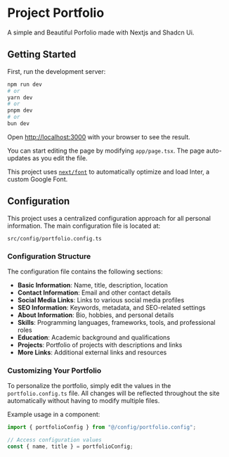 # Project Portfolio

A simple and Beautiful Porfolio made with Nextjs and Shadcn Ui.

## Getting Started

First, run the development server:

```bash
npm run dev
# or
yarn dev
# or
pnpm dev
# or
bun dev
```

Open [http://localhost:3000](http://localhost:3000) with your browser to see the result.

You can start editing the page by modifying `app/page.tsx`. The page auto-updates as you edit the file.

This project uses [`next/font`](https://nextjs.org/docs/basic-features/font-optimization) to automatically optimize and load Inter, a custom Google Font.

## Configuration

This project uses a centralized configuration approach for all personal information. The main configuration file is located at:

```
src/config/portfolio.config.ts
```

### Configuration Structure

The configuration file contains the following sections:

- **Basic Information**: Name, title, description, location
- **Contact Information**: Email and other contact details
- **Social Media Links**: Links to various social media profiles
- **SEO Information**: Keywords, metadata, and SEO-related settings
- **About Information**: Bio, hobbies, and personal details
- **Skills**: Programming languages, frameworks, tools, and professional roles
- **Education**: Academic background and qualifications
- **Projects**: Portfolio of projects with descriptions and links
- **More Links**: Additional external links and resources

### Customizing Your Portfolio

To personalize the portfolio, simply edit the values in the `portfolio.config.ts` file. All changes will be reflected throughout the site automatically without having to modify multiple files.

Example usage in a component:

```typescript
import { portfolioConfig } from "@/config/portfolio.config";

// Access configuration values
const { name, title } = portfolioConfig;
```
